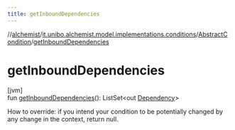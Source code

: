 ```yaml
---
title: getInboundDependencies
---
```

//[alchemist](../../../index.html)/[it.unibo.alchemist.model.implementations.conditions](../index.html)/[AbstractCondition](index.html)/[getInboundDependencies](get-inbound-dependencies.html)



# getInboundDependencies



[jvm]\
fun [getInboundDependencies](get-inbound-dependencies.html)(): ListSet<out [Dependency](../../it.unibo.alchemist.model.interfaces/-dependency/index.html)>



How to override: if you intend your condition to be potentially changed by any change in the context, return null.




